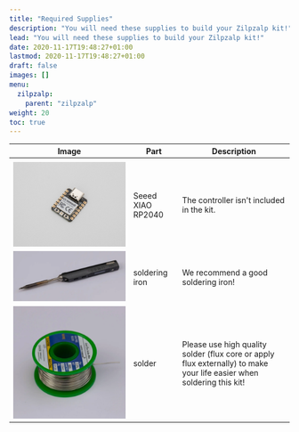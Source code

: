 ```yaml
---
title: "Required Supplies"
description: "You will need these supplies to build your Zilpzalp kit!"
lead: "You will need these supplies to build your Zilpzalp kit!"
date: 2020-11-17T19:48:27+01:00
lastmod: 2020-11-17T19:48:27+01:00
draft: false
images: []
menu:
  zilpzalp:
    parent: "zilpzalp"
weight: 20
toc: true
---
```


| Image                                  | Part              | Description                                                                                                           |
| -------------------------------------- | ----------------- | --------------------------------------------------------------------------------------------------------------------- |
|                                        |                   |                                                                                                                       |
| ![seeed](seeed.jpg)                    | Seeed XIAO RP2040 | The controller isn't included in the kit.                                                                             |
| ![soldering-iron](soldering-iron.webp) | soldering iron    | We recommend a good soldering iron!                                                                                   |
| ![solder](solder.webp)                 | solder            | Please use high quality solder (flux core or apply flux externally) to make your life easier when soldering this kit! |